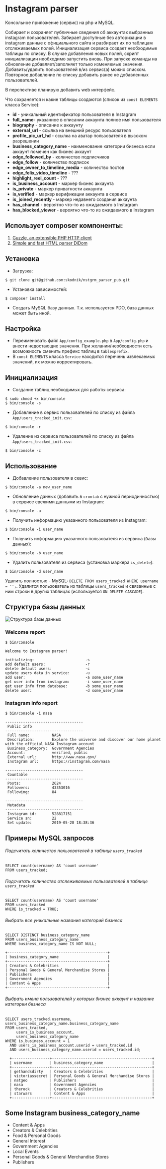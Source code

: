 # Instagram parser

Консольное приложение (сервис) на php и MySQL. 

Собирает и сохраняет публичные сведения об аккаунтах выбранных instagram пользователей. Забирает доступные без авторизации в instagram данные с официального сайта и разбирает их по таблицам отслеживаемых полей. Инициализация сервиса создает необходимые таблицы по списку. В случае добавления новых полей, скрипт инициализации необходимо запустить вновь. При запуске команды на обновление добавляет/заполняет только изменяемые значения. Добавить/удалить пользователей в/из сервис(а) можно списком. Повторное добавление по списку добавить ранее не добавленных пользователей.
 
 В перспективе планирую добавить web интерфейс.

Что сохраняется и какие таблицы создаются (список из `const ELEMENTS` класса Service):
- **id** - уникальный идентификатор пользователя в Instagram
- **full_name**- указанное в описании аккаунта полное имя пользователя
- **biography** - описание к аккаунту
- **external_url** - ссылка на внешний ресурс пользователя
- **profile_pic_url_hd** - ссылка на аватар пользователя в высоком разрешении
- **business_category_name** - наименование категории бизнеса если аккаунт помечен как бизнес аккаунт
- **edge_followed_by** - количество подписчиков
- **edge_follow** - количество подписок
- **edge_owner_to_timeline_media** - количество постов
- **edge_felix_video_timeline** - ???
- **highlight_reel_count** - ???
- **is_business_account** - маркер бизнес аккаунта
- **is_private** - маркер приватности аккаунта
- **is_verified** - маркер верификации аккаунта в сервисе
- **is_joined_recently** - маркер недавнего создания аккаунта
- **has_channel** - вероятно что-то из ожидаемого в Instagram
- **has_blocked_viewer** - вероятно что-то из ожидаемого в Instagram

## Использует composer компоненты:
1. [Guzzle, an extensible PHP HTTP client](https://github.com/guzzle/guzzle)
2. [Simple and fast HTML parser DiDom](https://github.com/Imangazaliev/DiDOM)

## Установка
- Загрузка:
```
$ git clone git@github.com:skodnik/nstgrm_parser_pub.git
```
- Установка зависимостей:
```
$ composer install
```
- Создать MySQL базу данных. Т.к. используется PDO, база данных может быть иной.

## Настройка
- Переименовать файл `App/config_example.php` в `App/config.php` и внести недостающие значения. При желании/необходиости есть возможность сменить префикс таблиц в `tablesprefix`.
- В `const ELEMENTS` класса `Service` находится перечень извлекаемых значений, их можно корректировать.

## Инициализация
- Создание таблиц необходимых для работы сервиса:
```
$ sudo chmod +x bin/console
$ bin/console -s
```
- Добавление в сервис пользователей по списку из файла `App/users_tracked_init.csv`:
```
$ bin/console -r
```
- Удаление из сервиса пользователей по списку из файла `App/users_tracked_init.csv`:
```
$ bin/console -с
```

## Использование
- Добавление пользователя в севис:
 ```
$ bin/console -a new_user_name
 ```
- Обновление данных (добавить в `crontab` с нужной периодичностью) в сервисе свежими данными из Instagram: 
```
$ bin/console -u
```
- Получить информацию указанного пользователя из Instagram:
```
$ bin/console -i user_name
```
- Получить информацию указанного пользователя из сервиса (базы данных):
```
$ bin/console -b user_name
```
- Удалить пользователя из сервиса (установка маркера `is_delete`):
```
$ bin/console -d user_name
```
Удалить полностью - MySQL: `DELETE FROM users_tracked WHERE username = '';`. Удалится пользователь из таблицы `users_tracked` и связанные с ним строки в других таблицах (используется `ON DELETE CASCADE`).

## Структура базы данных
![Структура базы данных](nstgrm_db.png)

### Welcome report
```
$ bin/console

Welcome to Instagram parser! 

initializing:                       -s
add default users:                  -r
delete default users:               -c
update users data in service:       -u
add user:                           -a some_user_name
get user info from instagram:       -i some_user_name
get user info from database:        -b some_user_name
delete user:                        -d some_user_name
```

### Instagram info report
```
$ bin/console -i nasa

-----------------------------------
 Public info
-----------------------------------
 Full name:          NASA
 Description:        Explore the universe and discover our home planet with the official NASA Instagram account
 Business_category:  Government Agencies
 Account:            verified, public
 External url:       http://www.nasa.gov/
 Instagram url:      https://instagram.com/nasa

-----------------------------------
 Countable
-----------------------------------
 Posts:              2624
 Followers:          43353016
 Following:          84

-----------------------------------
 Metadata
-----------------------------------
 Instagram id:       528817151
 Service sn:         22
 Set update:         2019-05-28 18:38:36
```

## Примеры MySQL запросов

###### Подсчитать количество пользователей в таблице `users_tracked`
```
SELECT count(username) AS 'count username'
FROM users_tracked;
```

###### Подсчитать количество отслеживаемых пользователей в таблице `users_tracked`
```
SELECT count(username) AS 'count username'
FROM users_tracked
WHERE is_tracked = TRUE;
```

###### Выбрать все уникальные названия категорий бизнеса
```
SELECT DISTINCT business_category_name
FROM users_business_category_name
WHERE business_category_name IS NOT NULL;

+---------------------------------------------+
| business_category_name                      |
+---------------------------------------------+
| Creators & Celebrities                      |
| Personal Goods & General Merchandise Stores |
| Publishers                                  |
| Government Agencies                         |
| Content & Apps                              |
+---------------------------------------------+
```
###### Выбрать имена пользователей у которых бизнес аккаунт и название категории бизнеса
```
SELECT users_tracked.username, users_business_category_name.business_category_name
FROM users_tracked,
     users_is_business_account,
     users_business_category_name
WHERE is_business_account = 1
  AND users_is_business_account.userid = users_tracked.id
  AND users_business_category_name.userid = users_tracked.id;
  
  +-----------------+---------------------------------------------+
  | username        | business_category_name                      |
  +-----------------+---------------------------------------------+
  | gethandsdirty   | Creators & Celebrities                      |
  | victoriassecret | Personal Goods & General Merchandise Stores |
  | natgeo          | Publishers                                  |
  | nasa            | Government Agencies                         |
  | therock         | Creators & Celebrities                      |
  | starwars        | Content & Apps                              |
  +-----------------+---------------------------------------------+

  ```
  ## Some Instagram business_category_name
  - Content & Apps
  - Creators & Celebrities
  - Food & Personal Goods
  - General Interest
  - Government Agencies
  - Local Events
  - Personal Goods & General Merchandise Stores
  - Publishers